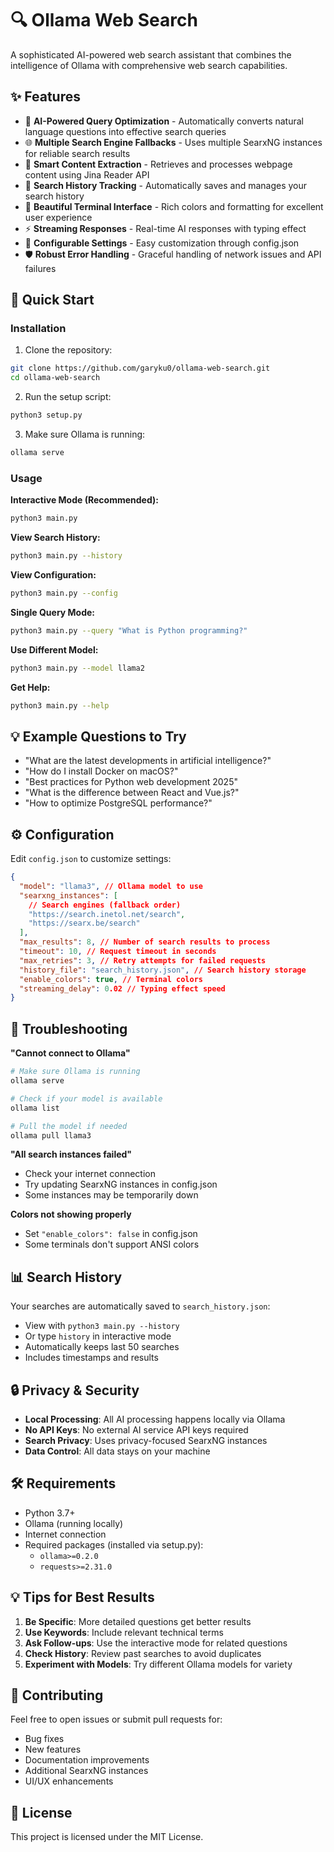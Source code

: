 # 🔍 Ollama Web Search

A sophisticated AI-powered web search assistant that combines the intelligence of Ollama with comprehensive web search capabilities.

## ✨ Features

- 🧠 **AI-Powered Query Optimization** - Automatically converts natural language questions into effective search queries
- 🌐 **Multiple Search Engine Fallbacks** - Uses multiple SearxNG instances for reliable search results
- 📄 **Smart Content Extraction** - Retrieves and processes webpage content using Jina Reader API
- 💾 **Search History Tracking** - Automatically saves and manages your search history
- 🎨 **Beautiful Terminal Interface** - Rich colors and formatting for excellent user experience
- ⚡ **Streaming Responses** - Real-time AI responses with typing effect
- 🔧 **Configurable Settings** - Easy customization through config.json
- 🛡️ **Robust Error Handling** - Graceful handling of network issues and API failures

## 🚀 Quick Start

### Installation

1. Clone the repository:

```bash
git clone https://github.com/garyku0/ollama-web-search.git
cd ollama-web-search
```

2. Run the setup script:

```bash
python3 setup.py
```

3. Make sure Ollama is running:

```bash
ollama serve
```

### Usage

**Interactive Mode (Recommended):**

```bash
python3 main.py
```

**View Search History:**

```bash
python3 main.py --history
```

**View Configuration:**

```bash
python3 main.py --config
```

**Single Query Mode:**

```bash
python3 main.py --query "What is Python programming?"
```

**Use Different Model:**

```bash
python3 main.py --model llama2
```

**Get Help:**

```bash
python3 main.py --help
```

## 💡 Example Questions to Try

- "What are the latest developments in artificial intelligence?"
- "How do I install Docker on macOS?"
- "Best practices for Python web development 2025"
- "What is the difference between React and Vue.js?"
- "How to optimize PostgreSQL performance?"

## ⚙️ Configuration

Edit `config.json` to customize settings:

```json
{
  "model": "llama3", // Ollama model to use
  "searxng_instances": [
    // Search engines (fallback order)
    "https://search.inetol.net/search",
    "https://searx.be/search"
  ],
  "max_results": 8, // Number of search results to process
  "timeout": 10, // Request timeout in seconds
  "max_retries": 3, // Retry attempts for failed requests
  "history_file": "search_history.json", // Search history storage
  "enable_colors": true, // Terminal colors
  "streaming_delay": 0.02 // Typing effect speed
}
```

## 🔧 Troubleshooting

**"Cannot connect to Ollama"**

```bash
# Make sure Ollama is running
ollama serve

# Check if your model is available
ollama list

# Pull the model if needed
ollama pull llama3
```

**"All search instances failed"**

- Check your internet connection
- Try updating SearxNG instances in config.json
- Some instances may be temporarily down

**Colors not showing properly**

- Set `"enable_colors": false` in config.json
- Some terminals don't support ANSI colors

## 📊 Search History

Your searches are automatically saved to `search_history.json`:

- View with `python3 main.py --history`
- Or type `history` in interactive mode
- Automatically keeps last 50 searches
- Includes timestamps and results

## 🔒 Privacy & Security

- **Local Processing**: All AI processing happens locally via Ollama
- **No API Keys**: No external AI service API keys required
- **Search Privacy**: Uses privacy-focused SearxNG instances
- **Data Control**: All data stays on your machine

## 🛠️ Requirements

- Python 3.7+
- Ollama (running locally)
- Internet connection
- Required packages (installed via setup.py):
  - `ollama>=0.2.0`
  - `requests>=2.31.0`

## 💡 Tips for Best Results

1. **Be Specific**: More detailed questions get better results
2. **Use Keywords**: Include relevant technical terms
3. **Ask Follow-ups**: Use the interactive mode for related questions
4. **Check History**: Review past searches to avoid duplicates
5. **Experiment with Models**: Try different Ollama models for variety

## 🤝 Contributing

Feel free to open issues or submit pull requests for:

- Bug fixes
- New features
- Documentation improvements
- Additional SearxNG instances
- UI/UX enhancements

## 📄 License

This project is licensed under the MIT License.
